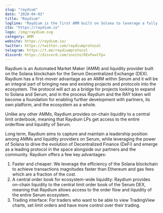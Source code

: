 ```yaml
---
slug: "raydium"
date: "2020-04-03"
title: "Raydium"
logline: "Raydium is the first AMM built on Solana to leverage a fully decentralised central limit order book."
cta: "https://raydium.io"
logo: /img/raydium.svg
category: AMM
website: https://raydium.io/
twitter: https://twitter.com/raydiumprotocol
telegram: https://t.me/raydiumprotocol
discord: https://discord.com/invite/6EvFwvCfpx
---
```

Raydium is an Automated Market Maker (AMM) and liquidity provider built on the Solana blockchain for the Serum Decentralized Exchange (DEX). Raydium has a first-mover advantage as an AMM within Serum and it will be an integral part of bringing new and existing projects and protocols into the ecosystem. The protocol will act as a bridge for projects looking to expand to Solana and Serum, and in the process Raydium and the RAY token will become a foundation for enabling further development with partners, its own platform, and the ecosystem as a whole.

Unlike any other AMMs, Raydium provides on-chain liquidity to a central limit orderbook, meaning that Raydium LPs get access to the entire orderflow and liquidity of Serum.

Long term, Raydium aims to capture and maintain a leadership position among AMMs and liquidity providers on Serum, while leveraging the power of Solana to drive the evolution of Decentralized Finance (DeFi) and emerge as a leading protocol in the space alongside our partners and the community.
Raydium offers a few key advantages:
1. Faster and cheaper: We leverage the efficiency of the Solana blockchain to achieve transactions magnitudes faster than Ethereum and gas fees which are a fraction of the cost.
2. A central order book for ecosystem-wide liquidity: Raydium provides on-chain liquidity to the central limit order book of the Serum DEX, meaning that Raydium allows access to the order flow and liquidity of the entire Serum ecosystem. 
3. Trading interface: For traders who want to be able to view TradingView charts, set limit orders and have more control over their trading.
